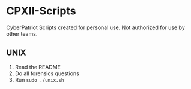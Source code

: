 # CPXII-Scripts
CyberPatriot Scripts created for personal use. Not authorized for use by other teams.
## UNIX
1. Read the README
2. Do all forensics questions
3. Run `sudo ./unix.sh`

